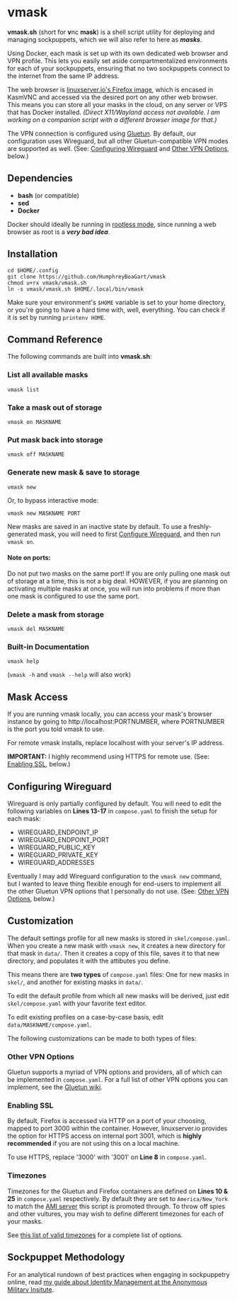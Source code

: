 # vmask
**vmask.sh** (short for **v**nc **mask**) is a shell script utility for deploying and managing sockpuppets, which we will also refer to here as ***masks***.

Using Docker, each mask is set up with its own dedicated web browser and VPN profile. This lets you easily set aside compartmentalized environments for each of your sockpuppets, ensuring that no two sockpuppets connect to the internet from the same IP address.

The web browser is [linuxserver.io's Firefox image](https://docs.linuxserver.io/images/docker-firefox/), which is encased in KasmVNC and accessed via the desired port on any other web browser. This means you can store all your masks in the cloud, on any server or VPS that has Docker installed. *(Direct X11/Wayland access not available. I am working on a companion script with a different browser image for that.)*

The VPN connection is configured using [Gluetun](https://github.com/qdm12/gluetun). By default, our configuration uses Wireguard, but all other Gluetun-compatible VPN modes are supported as well. (See: [Configuring Wireguard](#configuring-wireguard) and [Other VPN Options](#other-vpn-options), below.)

## Dependencies
- **bash** (or compatible)
- **sed**
- **Docker**

Docker should ideally be running in [rootless mode](https://docs.docker.com/engine/security/rootless/), since running a web browser as root is a ***very bad idea***.

## Installation
```
cd $HOME/.config
git clone https://github.com/HumphreyBoaGart/vmask
chmod u+rx vmask/vmask.sh
ln -s vmask/vmask.sh $HOME/.local/bin/vmask
```

Make sure your environment's `$HOME` variable is set to your home directory, or you're going to have a hard time with, well, everything. You can check if it is set by running `printenv HOME`.

## Command Reference
The following commands are built into **vmask.sh**:

### List all available masks
```
vmask list
```

### Take a mask out of storage
```
vmask on MASKNAME
```

### Put mask back into storage
```
vmask off MASKNAME
```

### Generate new mask & save to storage
```
vmask new
```

Or, to bypass interactive mode:
```
vmask new MASKNAME PORT
```

New masks are saved in an inactive state by default. To use a freshly-generated mask, you will need to first [Configure Wireguard](#configuring-wireguard), and then run `vmask on`.

#### Note on ports:
Do not put two masks on the same port! If you are only pulling one mask out of storage at a time, this is not a big deal. HOWEVER, if you are planning on activating multiple masks at once, you will run into problems if more than one mask is configured to use the same port.

### Delete a mask from storage
```
vmask del MASKNAME
```

### Built-in Documentation
```
vmask help
```

(`vmask -h` and `vmask --help` will also work)

## Mask Access
If you are running vmask locally, you can access your mask's browser instance by going to http://localhost:PORTNUMBER, where PORTNUMBER is the port you told vmask to use.

For remote vmask installs, replace localhost with your server's IP address.

**IMPORTANT:** I highly recommend using HTTPS for remote use. (See: [Enabling SSL](#enabling-ssl), below.)

## Configuring Wireguard
Wireguard is only partially configured by default. You will need to edit the following variables on **Lines 13-17** in `compose.yaml` to finish the setup for each mask:
- WIREGUARD_ENDPOINT_IP
- WIREGUARD_ENDPOINT_PORT
- WIREGUARD_PUBLIC_KEY
- WIREGUARD_PRIVATE_KEY
- WIREGUARD_ADDRESSES

Eventually I may add Wireguard configuration to the `vmask new` command, but I wanted to leave thing flexible enough for end-users to implement all the other Gluetun VPN options that I personally do not use. (See: [Other VPN Options](#other-vpn-options), below.)

## Customization
The default settings profile for all new masks is stored in `skel/compose.yaml`. When you create a new mask with `vmask new`, it creates a new directory for that mask in `data/`. Then it creates a copy of this file, saves it to that new directory, and populates it with the attibutes you define.

This means there are **two types** of `compose.yaml` files: One for new masks in `skel/`, and another for existing masks in `data/`.

To edit the default profile from which all new masks will be derived, just edit `skel/compose.yaml` with your favorite text editor.

To edit existing profiles on a case-by-case basis, edit `data/MASKNAME/compose.yaml`.

The following customizations can be made to both types of files:

### Other VPN Options
Gluetun supports a myriad of VPN options and providers, all of which can be implemented in `compose.yaml`. For a full list of other VPN options you can implement, see the [Gluetun wiki](https://github.com/qdm12/gluetun-wiki/blob/main/setup/readme.md).

### Enabling SSL
By default, Firefox is accessed via HTTP on a port of your choosing, mapped to port 3000 within the container. However, linuxserver.io provides the option for HTTPS access on internal port 3001, which is **highly recommended** if you are not using this on a local machine.

To use HTTPS, replace '3000' with '3001' on **Line 8** in `compose.yaml`.

### Timezones
Timezones for the Gluetun and Firefox containers are defined on **Lines 10 & 25** in `compose.yaml` respectively. By default they are set to `America/New_York` to match the [AMI server](https://bestpoint.institute) this script is promoted through. To throw off spies and other vultures, you may wish to define different timezones for each of your masks.

See [this list of valid timezones](https://en.wikipedia.org/wiki/List_of_tz_database_time_zones#List) for a complete list of options.

## Sockpuppet Methodology
For an analytical rundown of best practices when engaging in sockpuppetry online, read [my guide about Identity Management at the Anonymous Military Insitute](https://bestpoint.institute/diy/identity-management).
